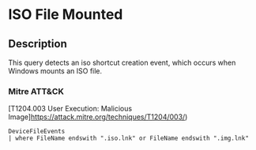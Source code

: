 # ISO File Mounted

## Description
This query detects an iso shortcut creation event, which occurs when Windows mounts an ISO file.

### Mitre ATT&CK

[T1204.003 User Execution: Malicious Image]https://attack.mitre.org/techniques/T1204/003/)

```KQL
DeviceFileEvents
| where FileName endswith ".iso.lnk" or FileName endswith ".img.lnk"